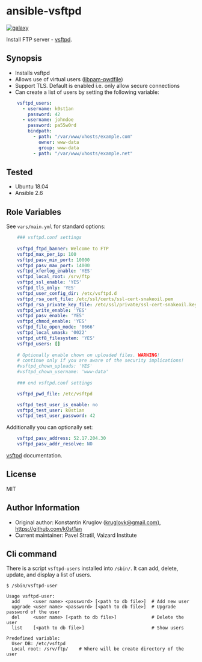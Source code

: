 ansible-vsftpd
==============

[![galaxy](https://img.shields.io/badge/galaxy-k0st1an.vsftpd-brightgreen.svg)](https://galaxy.ansible.com/detail#/role/6384)

Install FTP server - [vsftpd](https://security.appspot.com/vsftpd.html).


Synopsis
--------

  - Installs vsftpd
  - Allows use of virtual users ([libpam-pwdfile](https://github.com/tiwe-de/libpam-pwdfile))
  - Support TLS. Default is enabled i.e. only allow secure connections
  - Can create a list of users by setting the following variable:

```yaml
    vsftpd_users:
      - username: k0st1an
        password: 42
      - username: johndoe
        password: pa55w0rd
        bindpath:
          - path: "/var/www/vhosts/example.com"
            owner: www-data
            group: www-data
          - path: "/var/www/vhosts/example.net"
```

Tested
------

  - Ubuntu 18.04
  - Ansible 2.6


Role Variables
--------------

See `vars/main.yml` for standard options:

```yaml
    ### vsftpd.conf settings
    
    vsftpd_ftpd_banner: Welcome to FTP
    vsftpd_max_per_ip: 100
    vsftpd_pasv_min_port: 10000
    vsftpd_pasv_max_port: 14000
    vsftpd_xferlog_enable: 'YES'
    vsftpd_local_root: /srv/ftp
    vsftpd_ssl_enable: 'YES'
    vsftpd_tls_only: 'YES'
    vsftpd_user_config_dir: /etc/vsftpd.d
    vsftpd_rsa_cert_file: /etc/ssl/certs/ssl-cert-snakeoil.pem
    vsftpd_rsa_private_key_file: /etc/ssl/private/ssl-cert-snakeoil.key
    vsftpd_write_enable: 'YES'
    vsftpd_pasv_enable: 'YES'
    vsftpd_chmod_enable: 'YES'
    vsftpd_file_open_mode: '0666'
    vsftpd_local_umask: '0022'
    vsftpd_utf8_filesystem: 'YES'
    vsftpd_users: []
    
    # Optionally enable chown on uploaded files. WARNING! 
    # continue only if you are aware of the security implications!
    #vsftpd_chown_uploads: 'YES'
    #vsftpd_chown_username: 'www-data'
    
    ### end vsftpd.conf settings

    vsftpd_pwd_file: /etc/vsftpd

    vsftpd_test_user_is_enable: no
    vsftpd_test_user: k0st1an
    vsftpd_test_user_password: 42
```

Additionally you can optionally set:

```yaml
    vsftpd_pasv_address: 52.17.204.30
    vsftpd_pasv_addr_resolve: NO
```

[vsftpd](https://security.appspot.com/vsftpd/vsftpd_conf.html) documentation.


License
-------

MIT


Author Information
------------------

- Original author: Konstantin Kruglov (kruglovk@gmail.com), https://github.com/k0st1an
- Current maintainer: Pavel Stratil, Vaizard Institute


Cli command
-----------

There is a script `vsftpd-users` installed into `/sbin/`. It can add, delete, update, and display
a list of users.

```
$ /sbin/vsftpd-user

Usage vsftpd-user:
  add     <user name> <password> [<path to db file>]  # Add new user
  upgrade <user name> <password> [<path to db file>]  # Upgrade password of the user
  del     <user name> [<path to db file>]             # Delete the user
  list    [<path to db file>]                         # Show users

Predefined variable:
  User DB: /etc/vsftpd
  Local root: /srv/ftp/    # Where will be create directory of the user
```
